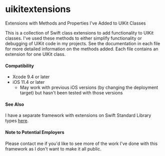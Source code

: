 # uikitextensions
Extensions with Methods and Properties I've Added to UIKit Classes

This is a collection of Swift class extensions to add functionality to UIKit classes. I've used these methods to either simplify functionality or debugging of UIKit code in my projects. See the documentation in each file for more detailed information on the methods added. Each file contains an extension for one UIKit class.

#### Compatibility
* Xcode 9.4 or later
* iOS 11.4 or later
  * May work with previous iOS versions (by changing the deployment target) but hasn't been tested with those versions

#### See Also
I have a separate framework with extensions on Swift Standard Library types [here](https://github.com/brennadev/swiftstandardlibraryextensions).

#### Note to Potential Employers
Please contact me if you'd like to see more of the work I've done with this framework as I don't want to make it all public.

